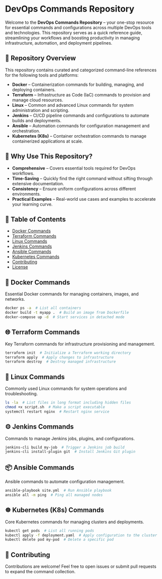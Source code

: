 # DevOps Commands Repository

Welcome to the **DevOps Commands Repository** – your one-stop resource for essential commands and configurations across multiple DevOps tools and technologies. This repository serves as a quick reference guide, streamlining your workflows and boosting productivity in managing infrastructure, automation, and deployment pipelines.

## 📂 Repository Overview

This repository contains curated and categorized command-line references for the following tools and platforms:

- **Docker** – Containerization commands for building, managing, and deploying containers.
- **Terraform** – Infrastructure as Code (IaC) commands to provision and manage cloud resources.
- **Linux** – Common and advanced Linux commands for system administration and scripting.
- **Jenkins** – CI/CD pipeline commands and configurations to automate builds and deployments.
- **Ansible** – Automation commands for configuration management and orchestration.
- **Kubernetes (K8s)** – Container orchestration commands to manage containerized applications at scale.

## 🚀 Why Use This Repository?

- **Comprehensive** – Covers essential tools required for DevOps workflows.
- **Time-Saving** – Quickly find the right command without sifting through extensive documentation.
- **Consistency** – Ensure uniform configurations across different environments.
- **Practical Examples** – Real-world use cases and examples to accelerate your learning curve.

## 📜 Table of Contents

- [Docker Commands](https://github.com/MASTHAN55/all-commands/blob/main/docker)
- [Terraform Commands](#terraform-commands)
- [Linux Commands](#linux-commands)
- [Jenkins Commands](https://github.com/MASTHAN55/all-commands/blob/main/ansible)
- [Ansible Commands](#ansible-commands)
- [Kubernetes Commands](#kubernetes-commands)
- [Contributing](#contributing)
- [License](#license)

## 🐳 Docker Commands

Essential Docker commands for managing containers, images, and networks.

```bash
docker ps -a  # List all containers
docker build -t myapp .  # Build an image from Dockerfile
docker-compose up -d  # Start services in detached mode
```

## 🌐 Terraform Commands

Key Terraform commands for infrastructure provisioning and management.

```bash
terraform init  # Initialize a Terraform working directory
terraform apply  # Apply changes to infrastructure
terraform destroy  # Destroy managed infrastructure
```

## 🐧 Linux Commands

Commonly used Linux commands for system operations and troubleshooting.

```bash
ls -la  # List files in long format including hidden files
chmod +x script.sh  # Make a script executable
systemctl restart nginx  # Restart nginx service
```

## ⚙️ Jenkins Commands

Commands to manage Jenkins jobs, plugins, and configurations.

```bash
jenkins-cli build my-job  # Trigger a Jenkins job build
jenkins-cli install-plugin git  # Install Jenkins Git plugin
```

## 📦 Ansible Commands

Ansible commands to automate configuration management.

```bash
ansible-playbook site.yml  # Run Ansible playbook
ansible all -m ping  # Ping all managed nodes
```

## ☸️ Kubernetes (K8s) Commands

Core Kubernetes commands for managing clusters and deployments.

```bash
kubectl get pods  # List all running pods
kubectl apply -f deployment.yaml  # Apply configuration to the cluster
kubectl delete pod my-pod  # Delete a specific pod
```

## 🤝 Contributing

Contributions are welcome! Feel free to open issues or submit pull requests to expand the command collection.

